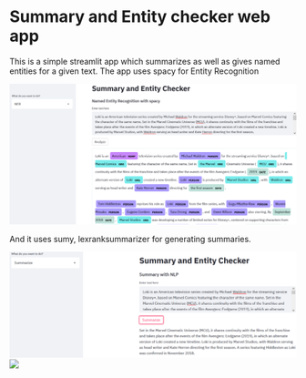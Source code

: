  # Summary and Entity checker web app

This is a simple streamlit app which summarizes  as well as gives named entities for a given text.
The app uses spacy for Entity Recognition


![](images/ner.PNG)

And it uses sumy, lexranksummarizer for generating summaries.

![](images/summarize.PNG)
![](images/summarizer.gif)
